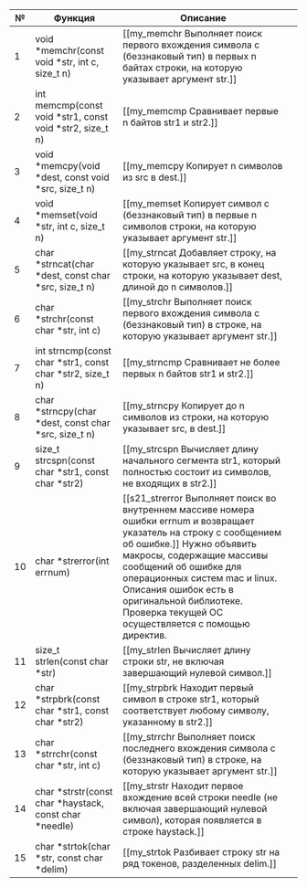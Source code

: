 | №   | Функция                                                   | Описание                                                                                                                                                                                                                                                                                                                           |     |
| --- | --------------------------------------------------------- | ---------------------------------------------------------------------------------------------------------------------------------------------------------------------------------------------------------------------------------------------------------------------------------------------------------------------------------- | --- |
| 1   | void *memchr(const void *str, int c, size_t n)            | [[my_memchr Выполняет поиск первого вхождения символа c (беззнаковый тип) в первых n байтах строки, на которую указывает аргумент str.]]                                                                                                                                                                                           |     |
| 2   | int memcmp(const void *str1, const void *str2, size_t n)  | [[my_memcmp Сравнивает первые n байтов str1 и str2.]]                                                                                                                                                                                                                                                                              |     |
| 3   | void *memcpy(void *dest, const void *src, size_t n)       | [[my_memcpy Копирует n символов из src в dest.]]                                                                                                                                                                                                                                                                                   |     |
| 4   | void *memset(void *str, int c, size_t n)                  | [[my_memset Копирует символ c (беззнаковый тип) в первые n символов строки, на которую указывает аргумент str.]]                                                                                                                                                                                                                   |     |
| 5   | char *strncat(char *dest, const char *src, size_t n)      | [[my_strncat Добавляет строку, на которую указывает src, в конец строки, на которую указывает dest, длиной до n символов.]]                                                                                                                                                                                                        |     |
| 6   | char *strchr(const char *str, int c)                      | [[my_strchr Выполняет поиск первого вхождения символа c (беззнаковый тип) в строке, на которую указывает аргумент str.]]                                                                                                                                                                                                           |     |
| 7   | int strncmp(const char *str1, const char *str2, size_t n) | [[my_strncmp Сравнивает не более первых n байтов str1 и str2.]]                                                                                                                                                                                                                                                                    |     |
| 8   | char *strncpy(char *dest, const char *src, size_t n)      | [[my_strncpy Копирует до n символов из строки, на которую указывает src, в dest.]]                                                                                                                                                                                                                                                 |     |
| 9   | size_t strcspn(const char *str1, const char *str2)        | [[my_strcspn Вычисляет длину начального сегмента str1, который полностью состоит из символов, не входящих в str2.]]                                                                                                                                                                                                                |     |
| 10  | char *strerror(int errnum)                                | [[s21_strerror Выполняет поиск во внутреннем массиве номера ошибки errnum и возвращает указатель на строку с сообщением об ошибке.]] Нужно объявить макросы, содержащие массивы сообщений об ошибке для операционных систем mac и linux. Описания ошибок есть в оригинальной библиотеке. Проверка текущей ОС осуществляется с помощью директив. |     |
| 11  | size_t strlen(const char *str)                            | [[my_strlen Вычисляет длину строки str, не включая завершающий нулевой символ.]]                                                                                                                                                                                                                                                   |     |
| 12  | char *strpbrk(const char *str1, const char *str2)         | [[my_strpbrk Находит первый символ в строке str1, который соответствует любому символу, указанному в str2.]]                                                                                                                                                                                                                       |     |
| 13  | char *strrchr(const char *str, int c)                     | [[my_strrchr Выполняет поиск последнего вхождения символа c (беззнаковый тип) в строке, на которую указывает аргумент str.]]                                                                                                                                                                                                       |     |
| 14  | char *strstr(const char *haystack, const char *needle)    | [[my_strstr Находит первое вхождение всей строки needle (не включая завершающий нулевой символ), которая появляется в строке haystack.]]                                                                                                                                                                                           |     |
| 15  | char *strtok(char *str, const char *delim)                | [[my_strtok Разбивает строку str на ряд токенов, разделенных delim.]]                                                                                                                                                                                                                                                              |     |
